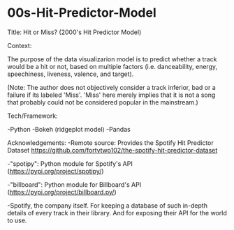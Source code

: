 # 00s-Hit-Predictor-Model

Title: Hit or Miss? (2000's Hit Predictor Model)

Context:

The purpose of the data visualizarion model is to predict whether a track would be a hit or not, based on multiple factors (i.e. danceability, energy, speechiness, liveness, valence, and target).

(Note: The author does not objectively consider a track inferior, bad or a failure if its labeled 'Miss'. 'Miss' here merely implies that it is not a song that probably could not be considered popular in the mainstream.)

Tech/Framework:

-Python
-Bokeh (ridgeplot model)
-Pandas


Acknowledgements:
-Remote source: Provides the Spotify Hit Predictor Dataset https://github.com/fortytwo102/the-spotify-hit-predictor-dataset

-"spotipy": Python module for Spotify's API (https://pypi.org/project/spotipy/)

-"billboard": Python module for Billboard's API (https://pypi.org/project/billboard.py/)

-Spotify, the company itself. For keeping a database of such in-depth details of every track in their library. And for exposing their API for the world to use.

